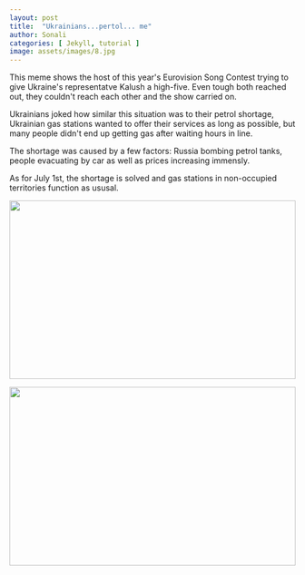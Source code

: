 ```yaml
---
layout: post
title:  "Ukrainians...pertol... me"
author: Sonali
categories: [ Jekyll, tutorial ]
image: assets/images/8.jpg
---
```

This meme shows the host of this year's Eurovision Song Contest trying to give Ukraine's representatve Kalush a high-five. Even tough both reached out, they couldn't reach each other and the show carried on. 

Ukrainians joked how similar this situation was to their petrol shortage, Ukrainian gas stations wanted to offer their services as long as possible, but many people didn't end up getting gas after waiting hours in line.

The shortage was caused by a few factors: Russia bombing petrol tanks, people evacuating by car as well as prices increasing immensly. 

As for July 1st, the shortage is solved and gas stations in non-occupied territories function as ususal.

<p><image style="width:100%;" height="315" src="https://i.insider.com/62174cd545889c0019d20cae?width=1000&format=jpeg&auto=webp" frameborder="0" allowfullscreen></image></p>

<p><image style="width:100%;" height="315" src="https://www.telegraph.co.uk/content/dam/world-news/2022/04/30/TELEMMGLPICT000294445509_trans_NvBQzQNjv4BqP11JIz1p9IOWu4bU6XcffMbHf4DfgeegiUIPq8ZyLgk.jpeg?imwidth=480" frameborder="0" allowfullscreen></image></p>


